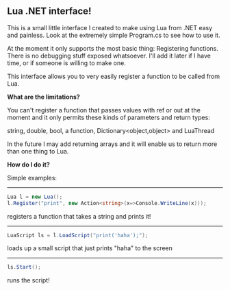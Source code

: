 Lua .NET interface!
-------------------

This is a small little interface I created to make using Lua from .NET easy and painless. Look at the extremely simple Program.cs to see how to use it.

At the moment it only supports the most basic thing: Registering functions. There is no debugging stuff exposed whatsoever. I'll add it later if I have time, or if someone is willing to make one.

This interface allows you to very easily register a function to be called from Lua.

**What are the limitations?**

You can't register a function that passes values with ref or out at the moment and it only permits these kinds of parameters and return types:

string, double, bool, a function, Dictionary<object,object> and LuaThread

In the future I may add returning arrays and it will enable us to return more than one thing to Lua.

**How do I do it?**

Simple examples:


----------------------------------------------------

```c#
Lua l = new Lua();
l.Register("print", new Action<string>(x=>Console.WriteLine(x)));
```

registers a function that takes a string and prints it!

----------------------------------------------------

```c#
LuaScript ls = l.LoadScript("print('haha');");
```

loads up a small script that just prints "haha" to the screen

----------------------------------------------------

```c#
ls.Start();
```

runs the script!

